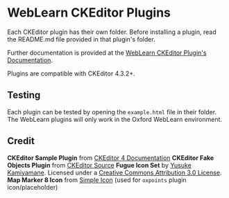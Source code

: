 # WebLearn CKEditor Plugins

Each CKEditor plugin has their own folder. Before installing a plugin, read the
README.md file provided in that plugin's folder.

Further documentation is provided at the [WebLearn CKEditor Plugin's
Documentation](http://ox-it.github.io/wl-ck-plugins/).

Plugins are compatible with CKEditor 4.3.2+.

## Testing

Each plugin can be tested by opening the `example.html` file in their folder.
The WebLearn plugins will only work in the Oxford WebLearn environment.

## Credit
**CKEditor Sample Plugin** from [CKEditor 4 Documentation](http://docs.ckeditor.com/#!/guide/plugin_sdk_sample_1)
**CKEditor Fake Objects Plugin** from [CKEditor Source](https://github.com/ckeditor/ckeditor-dev)
**Fugue Icon Set** by [Yusuke Kamiyamane](http://p.yusukekamiyamane.com/). Licensed under a [Creative Commons Attribution 3.0 License](http://creativecommons.org/licenses/by/3.0/).
**Map Marker 8 Icon** from [Simple Icon](http://simpleicon.com/map-marker-8.html) (used for `oxpoints` plugin icon/placeholder)
